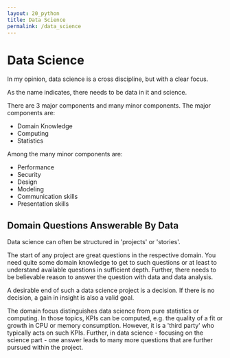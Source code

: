 ```yaml
---
layout: 20_python
title: Data Science
permalink: /data_science
---
```


# Data Science

In my opinion, data science is a cross discipline, but with a clear focus.

As the name indicates, there needs to be data in it and science.

There are 3 major components and many minor components.
The major components are:
- Domain Knowledge
- Computing
- Statistics

Among the many minor components are:
- Performance
- Security
- Design
- Modeling
- Communication skills
- Presentation skills


## Domain Questions Answerable By Data

Data science can often be structured in 'projects' or 'stories'. 

The start of any project are great questions in the respective domain. You need quite some domain knowledge to get to such questions or at least to understand available questions in sufficient depth. 
Further, there needs to be believable reason to answer the question with data and data analysis. 

A desirable end of such a data science project is a decision. If there is no decision, a gain in insight is also a valid goal. 

The domain focus distinguishes data science from pure statistics or computing. In those topics, KPIs can be computed, e.g. the quality of a fit or growth in CPU or memory consumption. However, it is a 'third party' who typically acts on such KPIs. 
Further, in data science - focusing on the science part - one answer leads to many more questions that are further pursued within the project.







